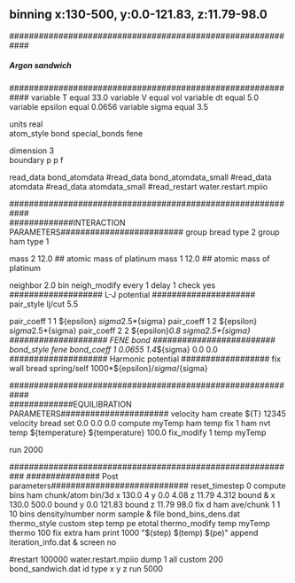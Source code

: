 ## binning x:130-500, y:0.0-121.83, z:11.79-98.0 

############################################################
#####	 	    Argon sandwich	   	   #########
############################################################
variable		T equal 33.0
variable 		V equal vol
variable 		dt equal 5.0
variable 		epsilon equal 0.0656
variable 		sigma equal 3.5

units			real	
atom_style		bond
special_bonds 		fene

dimension 		3	
boundary		p p f	

read_data 		bond_atomdata
#read_data 		bond_atomdata_small
#read_data		atomdata
#read_data         	atomdata_small
#read_restart 		water.restart.mpiio

############################################################	
#############INTERACTION PARAMETERS#########################
group                   bread     type 2
group                   ham       type 1

mass                    2       12.0  ## atomic mass of platinum
mass                    1       12.0  ## atomic mass of platinum

neighbor        	2.0 bin
neigh_modify		every 1 delay 1 check yes
################### L-J potential #####################
pair_style              lj/cut  5.5

pair_coeff              1 1  ${epsilon} ${sigma}  2.5*${sigma}
pair_coeff              1 2  ${epsilon} ${sigma}  2.5*${sigma}
pair_coeff              2 2  ${epsilon}*0.8 ${sigma}  2.5*${sigma}
#################### FENE bond #########################
bond_style 		fene
bond_coeff 		1 0.0655 1.4*${sigma} 0.0 0.0
#################### Harmonic potential ##################
fix 			wall bread spring/self 1000*${epsilon}/${sigma}/${sigma}


############################################################	
#############EQUILIBRATION PARAMETERS######################
velocity 		ham create ${T} 12345
velocity                bread set 0.0 0.0 0.0
compute 		myTemp ham temp
fix			1 ham nvt temp ${temperature} ${temperature} 100.0
fix_modify   		1 temp myTemp

run 			2000

###########################################################
############### Post parameters############################
reset_timestep  	0
compute 		bins ham chunk/atom bin/3d x 130.0 4 y 0.0 4.08 z 11.79 4.312 bound &
			x 130.0 500.0 bound y 0.0 121.83 bound z 11.79 98.0
fix  			d ham ave/chunk 1 1 10 bins density/number norm sample &
			file bond_bins_dens.dat
thermo_style    	custom step temp pe etotal 
thermo_modify	        temp myTemp
thermo			100
fix            		extra ham print 1000 "$(step) $(temp) $(pe)" append iteration_info.dat &
			screen no

#restart     		100000 water.restart.mpiio
dump			1 all custom 200 bond_sandwich.dat id type x y z
run			5000


